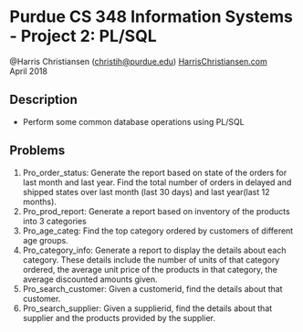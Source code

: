 # Purdue CS 348 Information Systems - Project 2: PL/SQL

@Harris Christiansen (christih@purdue.edu) [HarrisChristiansen.com](http://www.harrischristiansen.com)  
April 2018  

## Description
- Perform some common database operations using PL/SQL

## Problems
1. Pro_order_status: Generate the report based on state of the orders for last month and
last year. Find the total number of orders in delayed and shipped states over last month (last 30 days) and last year(last 12 months).
2. Pro_prod_report: Generate a report based on inventory of the products into 3 categories
3. Pro_age_categ: Find the top category ordered by customers of different age groups.
4. Pro_category_info: Generate a report to display the details about each category. These details include the number of units of that category ordered, the average unit price of the products in that category, the average discounted amounts given.
5. Pro_search_customer: Given a customerid, find the details about that customer.
6. Pro_search_supplier: Given a supplierid, find the details about that supplier and the products provided by the supplier.
